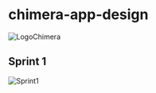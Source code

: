# chimera-app-design

![LogoChimera](https://github.com/mtsfreitas/chimera-app-design/assets/21324690/4da63dd7-2bac-4d18-a0ba-c4a799afee88)

## Sprint 1
![Sprint1](https://github.com/mtsfreitas/chimera-app-design/assets/21324690/eb4ecdaa-bb20-4eea-93de-f0ab26bc5f60)

